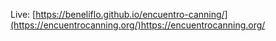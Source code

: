 Live: [https://beneliflo.github.io/encuentro-canning/](https://encuentrocanning.org/)https://encuentrocanning.org/
